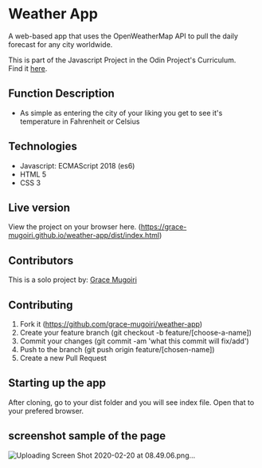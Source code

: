 # Weather App
A web-based app that uses the OpenWeatherMap API to pull the daily forecast for any city worldwide.

This is part of the Javascript Project in the Odin Project's Curriculum. <br />
Find it [here](https://www.theodinproject.com/courses/javascript/lessons/weather-app).

## Function Description
- As simple as entering the city of your liking you get to see it's temperature in Fahrenheit or Celsius

## Technologies
- Javascript: ECMAScript 2018 (es6)
- HTML 5
- CSS 3

## Live version
View the project on your browser here. (https://grace-mugoiri.github.io/weather-app/dist/index.html)

## Contributors

This is a solo project by: [Grace Mugoiri](https://github.com/grace-mugoiri)

## Contributing

1. Fork it (https://github.com/grace-mugoiri/weather-app)
2. Create your feature branch (git checkout -b feature/[choose-a-name])
3. Commit your changes (git commit -am 'what this commit will fix/add')
4. Push to the branch (git push origin feature/[chosen-name])
5. Create a new Pull Request

## Starting up the app
After cloning, go to your dist folder and you will see index file. Open that to your prefered browser.

## screenshot sample of the page
![Uploading Screen Shot 2020-02-20 at 08.49.06.png…]()

